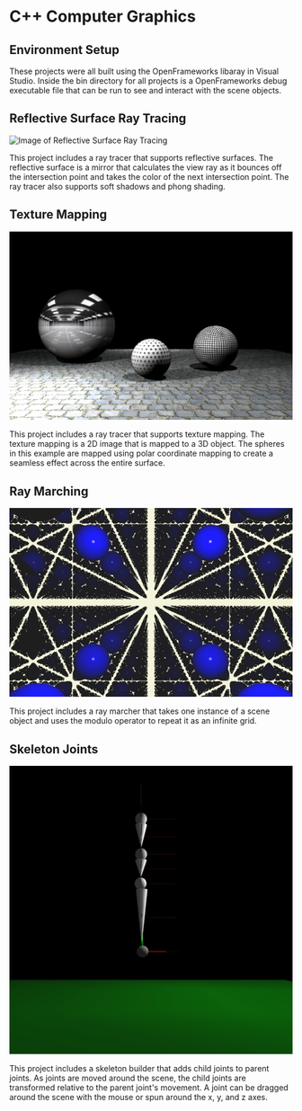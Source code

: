 
# C++ Computer Graphics

## Environment Setup

These projects were all built using the OpenFrameworks libaray in Visual Studio. Inside the bin directory for all projects is a OpenFrameworks debug executable file that can be run to see and interact with the scene objects.

## Reflective Surface Ray Tracing

![Image of Reflective Surface Ray Tracing](ray-tracer-reflective-surface/bin/data/images/image1.png)

This project includes a ray tracer that supports reflective surfaces. The reflective surface is a mirror that calculates the view ray as it bounces off the intersection point and takes the color of the next intersection point. The ray tracer also supports soft shadows and phong shading.

## Texture Mapping

![Image of Texture Mapping](texture-mapping/bin/data/images/image1.png)

This project includes a ray tracer that supports texture mapping. The texture mapping is a 2D image that is mapped to a 3D object. The spheres in this example are mapped using polar coordinate mapping to create a seamless effect across the entire surface.

## Ray Marching

![Image of Ray Marching](ray-marcher/bin/data/images/image2.png)

This project includes a ray marcher that takes one instance of a scene object and uses the modulo operator to repeat it as an infinite grid. 

## Skeleton Joints

![Image of Skeleton Joints](skeleton-joints/bin/data/images/image2.jpg)

This project includes a skeleton builder that adds child joints to parent joints. As joints are moved around the scene, the child joints are transformed relative to the parent joint's movement. A joint can be dragged around the scene with the mouse or spun around the x, y, and z axes.